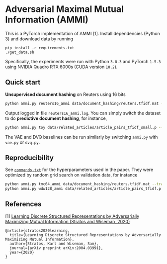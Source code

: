 # Adversarial Maximal Mutual Information (AMMI)
This is a PyTorch implementation of AMMI [1]. Install dependencies (Python 3) and download data by running 
```
pip install -r requirements.txt
./get_data.sh
```
Specifically, the experiments were run with Python `3.8.3` and PyTorch `1.5.3` using NVIDIA Quadro RTX 6000s (CUDA version `10.2`).

## Quick start
**Unsupervised document hashing** on Reuters using 16 bits
```bash
python ammi.py reuters16_ammi data/document_hashing/reuters.tfidf.mat --train --raw_prior
```
Output logged in file `reuters16_ammi.log`. You can simply switch the dataset to do **predictive document hashing**, for instance, 
```bash
python ammi.py toy data/related_articles/article_pairs_tfidf_small.p --train --raw_prior --num_retrieve 10
```
The VAE and DVQ baselines can be run similarly by switching `ammi.py` with `vae.py` or `dvq.py`.

## Reproducibility
See [`commands.txt`](commands.txt) for the hyperparameters used in the paper. They were optimized by random grid search on validation data, for instance 
```bash
python ammi.py tmc64_ammi data/document_hashing/reuters.tfidf.mat --train --num_features 64 --num_runs 100 --cuda 
python ammi.py wdw128_ammi data/related_articles/article_pairs_tfidf.p --train --num_features 128 --num_runs 100 --cuda --num_workers 8
```

## References
[1] [Learning Discrete Structured Representations by Adversarially Maximizing Mutual Information (Stratos and Wiseman, 2020)](https://arxiv.org/abs/2004.03991)
```
@article{stratos2020learning,
  title={Learning Discrete Structured Representations by Adversarially Maximizing Mutual Information},
  author={Stratos, Karl and Wiseman, Sam},
  journal={arXiv preprint arXiv:2004.03991},
  year={2020}
}
```
